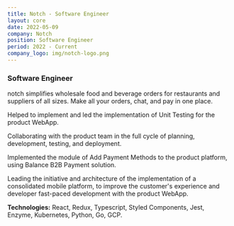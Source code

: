 ```yaml
---
title: Notch - Software Engineer
layout: core
date: 2022-05-09
company: Notch
position: Software Engineer
period: 2022 - Current
company_logo: img/notch-logo.png
---
```



### **Software Engineer**

notch simplifies wholesale food and beverage orders for restaurants and suppliers of all sizes. Make all your orders, chat, and pay in one place.

Helped to implement and led the implementation of Unit Testing for the product WebApp.

Collaborating with the product team in the full cycle of planning, development, testing, and deployment.

Implemented the module of Add Payment Methods to the product platform, using Balance B2B Payment solution.

Leading the initiative and architecture of the implementation of a consolidated mobile platform, to improve the customer's experience and developer fast-paced development with the product WebApp.

**Technologies:** React, Redux, Typescript, Styled Components, Jest, Enzyme, Kubernetes, Python, Go, GCP.